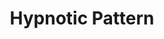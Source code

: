 ---
title: "Hypnotic Pattern"
index: "hypnotic-pattern"
permalink: /spells/hypnotic-pattern/
tags:
  - Spell
  - 3rd Level
  - Illusion
available_for:
  - Bard
  - Sorcerer
  - Warlock
  - Wizard
level: "3rd Level"
school: "Illusion"
range: "120 ft"
comp:
  - S
  - M
material: "a glowing stick of incense or a crystal vial filled with phosphorescent material."
duration: "1 Minute"
concentration: true
attack: "WIS Save"
description: |
  You create a twisting pattern of colors that weaves through the air inside a 30-foot cube within range. The pattern appears for a moment and vanishes. Each creature in the area who sees the pattern must make a wisdom saving throw. On a failed save, the creature becomes charmed for the duration. While charmed by this spell, the creature is incapacitated and has a speed of 0.

  The spell ends for an affected creature if it takes any damage or if someone else uses an action to shake the creature out of its stupor.
excerpt: "You create a twisting pattern of colors that weaves through the air inside a 30-foot cube within range."
source: "Basic Rules"
---